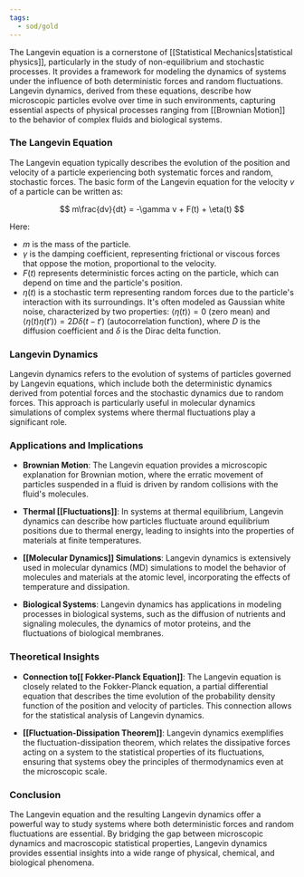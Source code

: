 ```yaml
---
tags:
  - sod/gold
---
```


The Langevin equation is a cornerstone of [[Statistical Mechanics|statistical physics]], particularly in the study of non-equilibrium and stochastic processes. It provides a framework for modeling the dynamics of systems under the influence of both deterministic forces and random fluctuations. Langevin dynamics, derived from these equations, describe how microscopic particles evolve over time in such environments, capturing essential aspects of physical processes ranging from [[Brownian Motion]] to the behavior of complex fluids and biological systems.

### The Langevin Equation

The Langevin equation typically describes the evolution of the position and velocity of a particle experiencing both systematic forces and random, stochastic forces. The basic form of the Langevin equation for the velocity $v$ of a particle can be written as:

$$
m\frac{dv}{dt} = -\gamma v + F(t) + \eta(t)
$$

Here:
- $m$ is the mass of the particle.
- $\gamma$ is the damping coefficient, representing frictional or viscous forces that oppose the motion, proportional to the velocity.
- $F(t)$ represents deterministic forces acting on the particle, which can depend on time and the particle's position.
- $\eta(t)$ is a stochastic term representing random forces due to the particle's interaction with its surroundings. It's often modeled as Gaussian white noise, characterized by two properties: $\langle \eta(t) \rangle = 0$ (zero mean) and $\langle \eta(t)\eta(t') \rangle = 2D\delta(t-t')$ (autocorrelation function), where $D$ is the diffusion coefficient and $\delta$ is the Dirac delta function.

### Langevin Dynamics

Langevin dynamics refers to the evolution of systems of particles governed by Langevin equations, which include both the deterministic dynamics derived from potential forces and the stochastic dynamics due to random forces. This approach is particularly useful in molecular dynamics simulations of complex systems where thermal fluctuations play a significant role.

### Applications and Implications

- **Brownian Motion**: The Langevin equation provides a microscopic explanation for Brownian motion, where the erratic movement of particles suspended in a fluid is driven by random collisions with the fluid's molecules.

- **Thermal [[Fluctuations]]**: In systems at thermal equilibrium, Langevin dynamics can describe how particles fluctuate around equilibrium positions due to thermal energy, leading to insights into the properties of materials at finite temperatures.

- **[[Molecular Dynamics]] Simulations**: Langevin dynamics is extensively used in molecular dynamics (MD) simulations to model the behavior of molecules and materials at the atomic level, incorporating the effects of temperature and dissipation.

- **Biological Systems**: Langevin dynamics has applications in modeling processes in biological systems, such as the diffusion of nutrients and signaling molecules, the dynamics of motor proteins, and the fluctuations of biological membranes.

### Theoretical Insights

- **Connection to[[ Fokker-Planck Equation]]**: The Langevin equation is closely related to the Fokker-Planck equation, a partial differential equation that describes the time evolution of the probability density function of the position and velocity of particles. This connection allows for the statistical analysis of Langevin dynamics.

- **[[Fluctuation-Dissipation Theorem]]**: Langevin dynamics exemplifies the fluctuation-dissipation theorem, which relates the dissipative forces acting on a system to the statistical properties of its fluctuations, ensuring that systems obey the principles of thermodynamics even at the microscopic scale.

### Conclusion

The Langevin equation and the resulting Langevin dynamics offer a powerful way to study systems where both deterministic forces and random fluctuations are essential. By bridging the gap between microscopic dynamics and macroscopic statistical properties, Langevin dynamics provides essential insights into a wide range of physical, chemical, and biological phenomena.